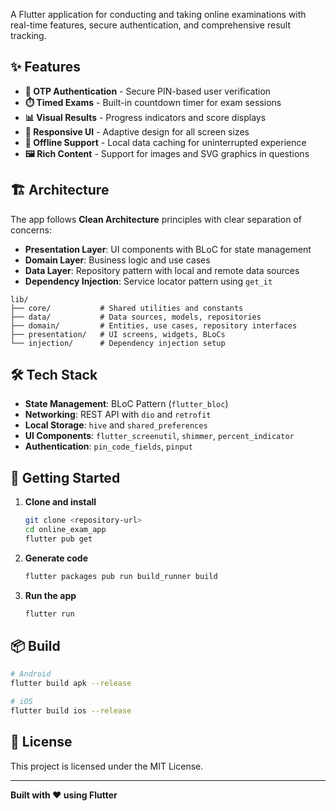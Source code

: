 

A Flutter application for conducting and taking online examinations with real-time features, secure authentication, and comprehensive result tracking.


## ✨ Features

- **🔐 OTP Authentication** - Secure PIN-based user verification
- **⏱️ Timed Exams** - Built-in countdown timer for exam sessions
- **📊 Visual Results** - Progress indicators and score displays
- **📱 Responsive UI** - Adaptive design for all screen sizes
- **💾 Offline Support** - Local data caching for uninterrupted experience
- **🖼️ Rich Content** - Support for images and SVG graphics in questions

## 🏗️ Architecture

The app follows **Clean Architecture** principles with clear separation of concerns:

- **Presentation Layer**: UI components with BLoC for state management
- **Domain Layer**: Business logic and use cases
- **Data Layer**: Repository pattern with local and remote data sources
- **Dependency Injection**: Service locator pattern using `get_it`

```
lib/
├── core/           # Shared utilities and constants
├── data/           # Data sources, models, repositories
├── domain/         # Entities, use cases, repository interfaces
├── presentation/   # UI screens, widgets, BLoCs
└── injection/      # Dependency injection setup
```

## 🛠️ Tech Stack

- **State Management**: BLoC Pattern (`flutter_bloc`)
- **Networking**: REST API with `dio` and `retrofit`
- **Local Storage**: `hive` and `shared_preferences`
- **UI Components**: `flutter_screenutil`, `shimmer`, `percent_indicator`
- **Authentication**: `pin_code_fields`, `pinput`

## 🚀 Getting Started

1. **Clone and install**
   ```bash
   git clone <repository-url>
   cd online_exam_app
   flutter pub get
   ```

2. **Generate code**
   ```bash
   flutter packages pub run build_runner build
   ```

3. **Run the app**
   ```bash
   flutter run
   ```

## 📦 Build

```bash
# Android
flutter build apk --release

# iOS  
flutter build ios --release
```

## 📄 License

This project is licensed under the MIT License.

---

**Built with ❤️ using Flutter**
